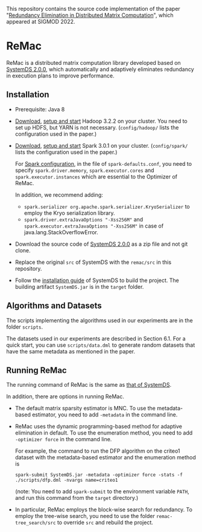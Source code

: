 This repository contains the source code implementation of the paper "[Redundancy Elimination in Distributed Matrix Computation](https://dl.acm.org/doi/10.1145/3514221.3517877)", which appeared at SIGMOD 2022.

# ReMac

ReMac is a distributed matrix computation library developed based on [SystemDS 2.0.0](http://systemds.apache.org/docs/2.0.0/index), 
which automatically and adaptively eliminates redundancy in execution plans to improve performance.

## Installation

* Prerequisite: Java 8

* [Download](https://archive.apache.org/dist/hadoop/common/hadoop-3.2.2/hadoop-3.2.2.tar.gz), [setup and start](https://hadoop.apache.org/docs/r3.2.2/hadoop-project-dist/hadoop-common/ClusterSetup.html) Hadoop 3.2.2 on your cluster. You need to set up HDFS, but YARN is not necessary. (`config/hadoop/` lists the configuration used in the paper.)

* [Download](https://archive.apache.org/dist/spark/spark-3.0.1/spark-3.0.1-bin-hadoop3.2.tgz), [setup and start](https://spark.apache.org/docs/3.0.1/spark-standalone.html#installing-spark-standalone-to-a-cluster) Spark 3.0.1 on your cluster. (`config/spark/` lists the configuration used in the paper.)

  For [Spark configuration](https://spark.apache.org/docs/3.0.1/configuration.html), in the file of `spark-defaults.conf`, you need to specify `spark.driver.memory`, `spark.executor.cores` and `spark.executor.instances` which are essential to the Optimizer of ReMac.

  In addition, we recommend adding:
  * `spark.serializer org.apache.spark.serializer.KryoSerializer` to employ the Kryo serialization library.
  * `spark.driver.extraJavaOptions "-Xss256M"` and `spark.executor.extraJavaOptions "-Xss256M"` in case of java.lang.StackOverflowError.

* Download the source code of [SystemDS 2.0.0](https://github.com/apache/systemds/archive/98b21a4923793e7458dfe13c2bc0a10d15f9fe72.zip) as a zip file and not git clone.

* Replace the original `src` of SystemDS with the `remac/src` in this repository.

* Follow the [installation guide](https://systemds.apache.org/docs/2.0.0/site/install#build-the-project) of SystemDS to build the project. The building artifact `SystemDS.jar` is in the `target` folder.

## Algorithms and Datasets

The scripts implementing the algorithms used in our experiments are in the folder `scripts`.

The datasets used in our experiments are described in Section 6.1.
For a quick start, you can use `scripts/data.dml` to generate random datasets that have the same metadata as mentioned in the paper.

## Running ReMac

The running command of ReMac is the same as [that of SystemDS](https://systemds.apache.org/docs/2.0.0/site/run#executing-the-dml-script).

In addition, there are options in running ReMac.

* The default matrix sparsity estimator is MNC. To use the metadata-based estimator, you need to add `-metadata` in the command line.

* ReMac uses the dynamic programming-based method for adaptive elimination in default. To use the enumeration method, you need to add `-optimizer force` in the command line.

  For example, the command to run the DFP algorithm on the criteo1 dataset with the metadata-based estimator and the enumeration method is
  ```shell
  spark-submit SystemDS.jar -metadata -optimizer force -stats -f ./scripts/dfp.dml -nvargs name=criteo1 
  ```
  (note: You need to add `spark-submit` to the environment variable `PATH`, and run this command from the `target` directory.)

* In particular, ReMac employs the block-wise search for redundancy. To employ the tree-wise search, you need to use the folder `remac-tree_search/src` to override `src` and rebuild the project.
